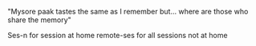 "Mysore paak tastes the same as I remember but... where are those who share the memory"

Ses-n for session at home
remote-ses for all sessions not at home
